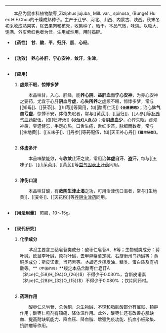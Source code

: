 ---
&emsp;&emsp;本品为鼠李科植物酸枣_Ziziphus jujuba_ Mill. var._ spinosa_ (Bunge) Hu ex H.F.Chou的干燥成熟种子。主产于辽宁、河北、山西、内蒙古、陕西。秋末冬初采收成熟果实，除去果肉和核壳，收集种子，晒干。本品气微，味淡。以粒大、饱满、外皮紫红色者为佳。生用或炒用，用时捣碎。

- 【**药性**】
	**甘**、**酸**，**平**。**归肝**、**胆**、**心经**。<br></br>

- 【**功效**】
	**养心补肝**，**宁心安神**，**敛汗**，**生津**。<br></br>

- 【**应用**】
	1. **虚烦不眠**，**惊悸多梦**
		
		&emsp;&emsp;本品味甘，入心、肝经，能**养心阴**、**益肝血**而**宁心安神**，为养心安神之要药，尤宜于心肝**阴血亏虚**，**心失所养**之虚烦不眠，惊悸多梦，常与[[知母]]、[[茯苓]]、[[川芎]]等同用，如[[酸枣仁汤]]**`《金匮要略》`**；治心脾**气血亏虚**，惊悸不安，体倦失眠者，常与[[黄芪]]、[[当归]]、[[人参]]等<ins>补养气血药</ins>配伍，如[[归脾汤]]**`《校注妇人良方》`**；治**阴虚血少**，心悸失眠，虚烦神疲，梦遗健忘，手足心热，口舌生疮，舌红少苔，脉细而数者，常与[[生地黄]]、[[五味子]]、[[丹参]]等~~药~~配伍，如[[天王补心丹]]**`《摄生秘剖》`**。<br></br>
	
	2. **体虚多汗**
		
		&emsp;&emsp;本品味酸能敛，有**收敛止汗**之效，常用治**体虚自汗**、**盗汗**，每与[[五味子]]、[[山茱萸]]、[[黄芪]]等<ins>益气固表止汗药</ins>同用。<br></br>
	
	3. **津伤口渴**
		
		&emsp;&emsp;本品味甘酸，有**敛阴生津止渴**之功，可用治津伤口渴者，常与[[生地黄]]、[[麦冬]]、[[天花粉]]等<ins>养阴生津药</ins>同用。<br></br>

- 【**用法用量**】
	煎服，10～15g。<br></br>

- 【**现代研究**】
	1. **化学成分**
		
		&emsp;&emsp;<dfn>本品</dfn>主要含三萜皂苷类成分：酸枣仁皂苷$A$、$B$等；生物碱类成分：荷叶碱，欧鼠李叶碱，原荷叶碱，去甲异紫堇定碱，右旋衡州乌药碱等；黄酮类成分：斯皮诺素，当药素等<dfn>。本品</dfn>还含挥发油、糖类、蛋白质及有机酸等。**`《中国药典》`**规定本品含酸枣仁皂苷$A$（$\ce{C_{58}H_{94}O_{26}}$）不得少于0.030%，含斯皮诺素（$\ce{C_{28}H_{32}O_{15}}$）不得少于0.080% ；饮片同药材。<br></br>
	
	2. **药理作用**
		
		&emsp;&emsp;酸枣仁总皂苷、总黄酮、总生物碱、不饱和脂肪酸部分有催眠、镇静作用；酸枣仁煎剂有镇痛、降体温作用。此外，酸枣仁还有改善心肌缺血、提高耐缺氧能力、降血压、降血脂、增强免疫功能、抗血小板聚集、抗肿瘤等作用。